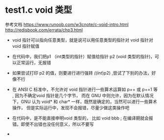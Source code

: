 # test1.c  void 类型  
 <!-- int a = 10;
    int* p1 = &a;
    void* p2 = p1;


    // void 类型
    printf("%p\n",p1);
    printf("%p\n",p2);
    //0x7fffd3ac1524
    //0x7fffd3ac1524

    printf("%d\n",*((int*)p2));

    // 查看void 的大小，8，就是int 的大小
    printf("%ld\n",sizeof(p2));

    // void bbb ;
     -->

参考文档 
https://www.runoob.com/w3cnote/c-void-intro.html
http://redisbook.com/errata/chp3.html

* void 指针可以指向任意类型，就是说可以用任意类型的指针对 void 指针对 void 指针赋值
* 在代码中，我们把p1 （int类型的指针）赋值给指针 p2 (void 类型的指针)，可以正常运行，无报错
* 如果尝试打印 p2 的值，则要进行进行强转 *((int*)p2) ,尝试了下别的办法，好像不行
* 在 ANSI C 标准中，不允许对 void 指针进行一些算术运算如 p++ 或 p+=1 等 , 因为不确定void 指针是几个字节，
    而在 GNU 中则允许，因为在默认情况下，GNU 认为 void* 和 char* 一样，既然是确定的，当然可以进行一些算术操作，
    但是实际运行中，发现不会报错，尽量少做这类操作吧

* 在代码中，是不能直接申明void 类型的， 比如 void bbb ; 在编译期就会报错。即使不出错也没任何意义，所以不要写
*    